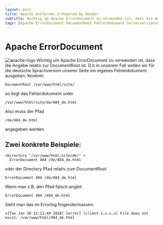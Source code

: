 ```yaml
---
layout: post
title: Apache entfernen X-Powered-By Header
subtitle: Wichtig um Apache ErrorDocument zu verwenden ist, dass die Angabe relativ zur DocumentRoot ist. D.h in unserem Fall wollen wir für die deutsche Sprachversion unserer Seite.
tags: [Apache ErrorDocument DocumentRoot Fehlerdokument Serverversionsnummer Apache/2.4.29]
---
```

# Apache ErrorDocument

![apache-logo](https://www.elastic2ls.com/wp-content/uploads/2017/01/apache-logo-300x300.png)         Wichtig um Apache ErrorDocument zu verwenden ist, dass die Angabe relativ zur DocumentRoot ist. D.h in unserem Fall wollen wir für die deutsche Sprachversion unserer Seite ein eigenes Fehlerdokument ausgeben. Konkret:

```
DocumentRoot /var/www/html/site/
```

so liegt das Fehlerdokument unter

```
/var/www/html/site/de/404_de.html
```

Also muss der Pfad

```
/de/404_de.html
```

angegeben werden.

## Zwei konkrete Beispiele:

```
<Directory "/var/www/html/site/de/" >
  ErrorDocument 404 /de/404_de.html
```

oder der Directory Pfad relativ zum DocumentRoot

```  
ErrorDocument 404 /de/404_de.html
```

Wenn man z.B. den Pfad falsch angibt:

```
ErrorDocument 404 /404_de.html
```

Sieht man das im Errorlog folgendermassen:

```
s[Tue Jan 30 12:12:40 2018] [error] [client x.x.x.x] File does not exist: /var/www/html/404_de.html
```
